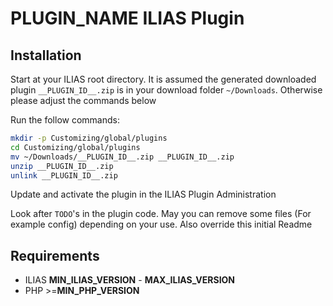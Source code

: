 # __PLUGIN_NAME__ ILIAS Plugin

## Installation

Start at your ILIAS root directory. It is assumed the generated downloaded plugin `__PLUGIN_ID__.zip` is in your download folder `~/Downloads`. Otherwise please adjust the commands below

Run the follow commands:

```bash
mkdir -p Customizing/global/plugins
cd Customizing/global/plugins
mv ~/Downloads/__PLUGIN_ID__.zip __PLUGIN_ID__.zip
unzip __PLUGIN_ID__.zip
unlink __PLUGIN_ID__.zip
```

Update and activate the plugin in the ILIAS Plugin Administration

Look after `TODO`'s in the plugin code. May you can remove some files (For example config) depending on your use. Also override this initial Readme

## Requirements

* ILIAS __MIN_ILIAS_VERSION__ - __MAX_ILIAS_VERSION__
* PHP >=__MIN_PHP_VERSION__
